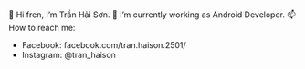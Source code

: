 👋 Hi fren, I’m Trần Hải Sơn.
🌱 I’m currently working as Android Developer.
📫 How to reach me:
  - Facebook: facebook.com/tran.haison.2501/
  - Instagram: @tran_haison
  
<!---
tran-haison/tran-haison is a ✨ special ✨ repository because its `README.md` (this file) appears on your GitHub profile.
You can click the Preview link to take a look at your changes.
--->
